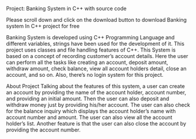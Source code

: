 Project: Banking System in C++ with source code

Please scroll down and click on the download button to download Banking system In C++ project for free

Banking System is developed using C++ Programming Language and different variables, 
strings have been used for the development of it. 
This project uses classes and file handling features of C++. 
This System is based on a concept of recording customer’s account details.
Here the user can perform all the tasks like creating an account, deposit amount, withdraw amount, check balance, 
view all account holders detail, close an account, and so on. Also, there’s no login system for this project.

About Project
Talking about the features of this system, a user can create an account by providing the name of the account holder, 
account number, and providing an initial amount. Then the user can also deposit and withdraw money just by providing his/her account. 
The user can also check for the balance inquiry which displays the account holder’s name with account number and amount. 
The user can also view all the account holder’s list. Another feature is that the user can also close the account by providing the account number.
